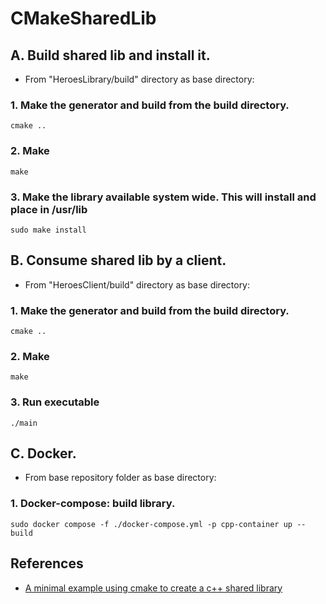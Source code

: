 # CMakeSharedLib

## A. Build shared lib and install it.

- From "HeroesLibrary/build" directory as base directory: 

### 1. Make the generator and build from the build directory.
```
cmake ..
```
### 2. Make
```
make
```
### 3. Make the library available system wide. This will install and place in /usr/lib
```
sudo make install
```
## B. Consume shared lib by a client.

- From "HeroesClient/build" directory as base directory: 

### 1. Make the generator and build from the build directory.
```
cmake ..
```
### 2. Make
```
make
```
### 3. Run executable
```
./main
```

## C. Docker.

- From base repository folder as base directory: 

### 1. Docker-compose: build library.
```
sudo docker compose -f ./docker-compose.yml -p cpp-container up --build
```

## References 
- [A minimal example using cmake to create a c++ shared library](https://surfertas.github.io/cmake/cpp/projecteuler/2019/05/01/cmake.html)